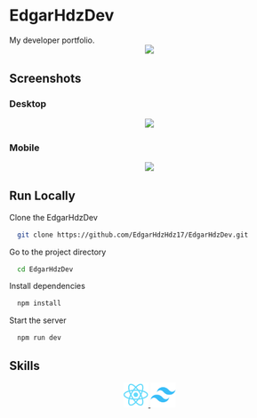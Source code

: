 # EdgarHdzDev

<div align="justify">
  My developer portfolio.
</div>

<div align="center">
  <img src="https://github.com/EdgarHdzHdz17/EdggaHdzDev/assets/47467891/b02e78fa-653f-4485-95a7-283c889d75a0">
</div>

## Screenshots

### Desktop
<div align="center">
  <img src="https://github.com/EdgarHdzHdz17/EdggaHdzDev/assets/47467891/88664af7-a183-4806-817f-80dc6b305dac" width="45%">
</div>

### Mobile
<div align="center">
  <img src="https://github.com/EdgarHdzHdz17/EdggaHdzDev/assets/47467891/d04c80ff-7c11-45fc-821e-9560a150238a" width="20%">
</div>

## Run Locally

Clone the EdgarHdzDev

```bash
  git clone https://github.com/EdgarHdzHdz17/EdgarHdzDev.git
```

Go to the project directory

```bash
  cd EdgarHdzDev
```

Install dependencies

```bash
  npm install
```

Start the server

```bash
  npm run dev
```

## Skills

<p align="center"> 
<a href="https://reactjs.org/" target="_blank" rel="noreferrer"> <img src="https://raw.githubusercontent.com/devicons/devicon/master/icons/react/react-original.svg" alt="react" width="45" height="45"/> </a> 
<a href="https://tailwindcss.com/" target="_blank" rel="noreferrer"> <img src="https://raw.githubusercontent.com/devicons/devicon/master/icons/tailwindcss/tailwindcss-original.svg" alt="tailwind" width="45" height="45"/> </a>
</p>

